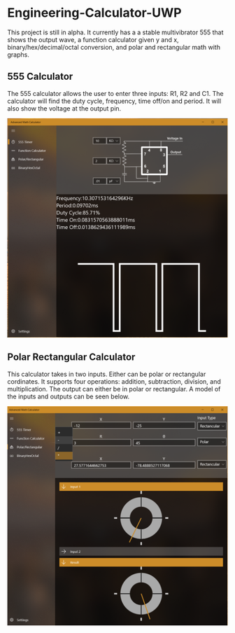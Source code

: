 # Engineering-Calculator-UWP
This project is still in alpha. It currently has a a stable multivibrator 555 that shows the output wave, a function calculator given y and x, binary/hex/decimal/octal conversion, and polar and rectangular math with graphs.

<h2> 555 Calculator </h2>
<p>The 555 calculator allows the user to enter three inputs: R1, R2 and C1. The calculator will find the duty cycle, frequency, time off/on and period. It will also show the voltage at the output pin.</p>   
<img src="ReadMeImages/555.png" />

<h2> Polar Rectangular Calculator</h2>
<p>This calculator takes in two inputs. Either can be polar or rectangular cordinates. It supports four operations: addition, subtraction, division, and multiplication. The output can either be in polar or rectangular. A model of the inputs and outputs can be seen below.</p>   
<img src="ReadMeImages/polarRect.png" />
